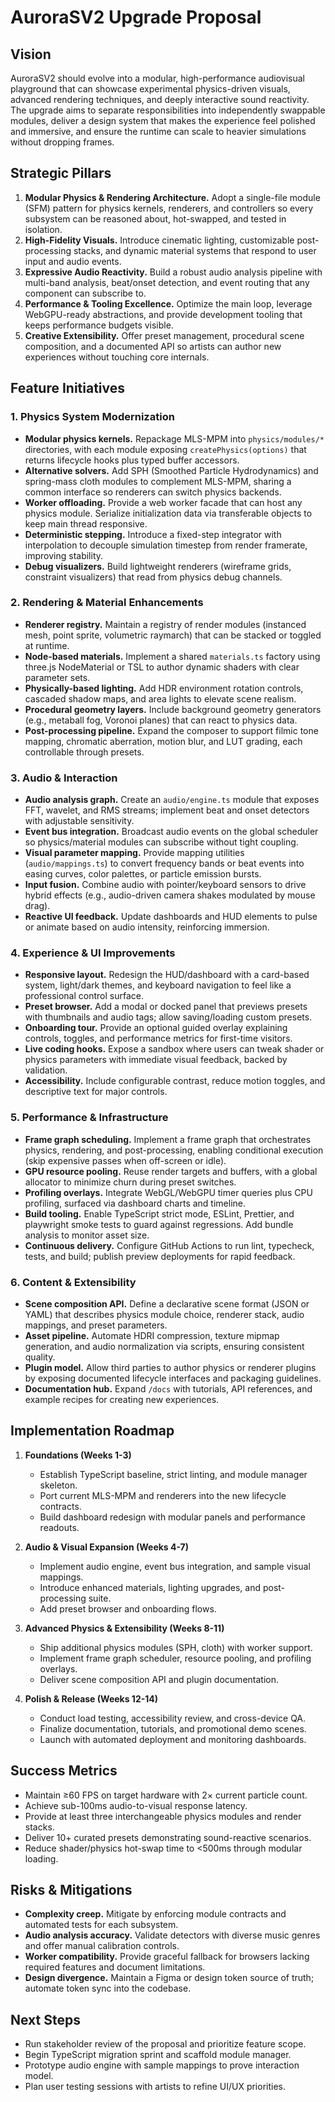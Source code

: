 # AuroraSV2 Upgrade Proposal

## Vision
AuroraSV2 should evolve into a modular, high-performance audiovisual playground that can showcase experimental physics-driven visuals, advanced rendering techniques, and deeply interactive sound reactivity. The upgrade aims to separate responsibilities into independently swappable modules, deliver a design system that makes the experience feel polished and immersive, and ensure the runtime can scale to heavier simulations without dropping frames.

## Strategic Pillars
1. **Modular Physics & Rendering Architecture.** Adopt a single-file module (SFM) pattern for physics kernels, renderers, and controllers so every subsystem can be reasoned about, hot-swapped, and tested in isolation.
2. **High-Fidelity Visuals.** Introduce cinematic lighting, customizable post-processing stacks, and dynamic material systems that respond to user input and audio events.
3. **Expressive Audio Reactivity.** Build a robust audio analysis pipeline with multi-band analysis, beat/onset detection, and event routing that any component can subscribe to.
4. **Performance & Tooling Excellence.** Optimize the main loop, leverage WebGPU-ready abstractions, and provide development tooling that keeps performance budgets visible.
5. **Creative Extensibility.** Offer preset management, procedural scene composition, and a documented API so artists can author new experiences without touching core internals.

## Feature Initiatives

### 1. Physics System Modernization
- **Modular physics kernels.** Repackage MLS-MPM into `physics/modules/*` directories, with each module exposing `createPhysics(options)` that returns lifecycle hooks plus typed buffer accessors.
- **Alternative solvers.** Add SPH (Smoothed Particle Hydrodynamics) and spring-mass cloth modules to complement MLS-MPM, sharing a common interface so renderers can switch physics backends.
- **Worker offloading.** Provide a web worker facade that can host any physics module. Serialize initialization data via transferable objects to keep main thread responsive.
- **Deterministic stepping.** Introduce a fixed-step integrator with interpolation to decouple simulation timestep from render framerate, improving stability.
- **Debug visualizers.** Build lightweight renderers (wireframe grids, constraint visualizers) that read from physics debug channels.

### 2. Rendering & Material Enhancements
- **Renderer registry.** Maintain a registry of render modules (instanced mesh, point sprite, volumetric raymarch) that can be stacked or toggled at runtime.
- **Node-based materials.** Implement a shared `materials.ts` factory using three.js NodeMaterial or TSL to author dynamic shaders with clear parameter sets.
- **Physically-based lighting.** Add HDR environment rotation controls, cascaded shadow maps, and area lights to elevate scene realism.
- **Procedural geometry layers.** Include background geometry generators (e.g., metaball fog, Voronoi planes) that can react to physics data.
- **Post-processing pipeline.** Expand the composer to support filmic tone mapping, chromatic aberration, motion blur, and LUT grading, each controllable through presets.

### 3. Audio & Interaction
- **Audio analysis graph.** Create an `audio/engine.ts` module that exposes FFT, wavelet, and RMS streams; implement beat and onset detectors with adjustable sensitivity.
- **Event bus integration.** Broadcast audio events on the global scheduler so physics/material modules can subscribe without tight coupling.
- **Visual parameter mapping.** Provide mapping utilities (`audio/mappings.ts`) to convert frequency bands or beat events into easing curves, color palettes, or particle emission bursts.
- **Input fusion.** Combine audio with pointer/keyboard sensors to drive hybrid effects (e.g., audio-driven camera shakes modulated by mouse drag).
- **Reactive UI feedback.** Update dashboards and HUD elements to pulse or animate based on audio intensity, reinforcing immersion.

### 4. Experience & UI Improvements
- **Responsive layout.** Redesign the HUD/dashboard with a card-based system, light/dark themes, and keyboard navigation to feel like a professional control surface.
- **Preset browser.** Add a modal or docked panel that previews presets with thumbnails and audio tags; allow saving/loading custom presets.
- **Onboarding tour.** Provide an optional guided overlay explaining controls, toggles, and performance metrics for first-time visitors.
- **Live coding hooks.** Expose a sandbox where users can tweak shader or physics parameters with immediate visual feedback, backed by validation.
- **Accessibility.** Include configurable contrast, reduce motion toggles, and descriptive text for major controls.

### 5. Performance & Infrastructure
- **Frame graph scheduling.** Implement a frame graph that orchestrates physics, rendering, and post-processing, enabling conditional execution (skip expensive passes when off-screen or idle).
- **GPU resource pooling.** Reuse render targets and buffers, with a global allocator to minimize churn during preset switches.
- **Profiling overlays.** Integrate WebGL/WebGPU timer queries plus CPU profiling, surfaced via dashboard charts and timeline.
- **Build tooling.** Enable TypeScript strict mode, ESLint, Prettier, and playwright smoke tests to guard against regressions. Add bundle analysis to monitor asset size.
- **Continuous delivery.** Configure GitHub Actions to run lint, typecheck, tests, and build; publish preview deployments for rapid feedback.

### 6. Content & Extensibility
- **Scene composition API.** Define a declarative scene format (JSON or YAML) that describes physics module choice, renderer stack, audio mappings, and preset parameters.
- **Asset pipeline.** Automate HDRI compression, texture mipmap generation, and audio normalization via scripts, ensuring consistent quality.
- **Plugin model.** Allow third parties to author physics or renderer plugins by exposing documented lifecycle interfaces and packaging guidelines.
- **Documentation hub.** Expand `/docs` with tutorials, API references, and example recipes for creating new experiences.

## Implementation Roadmap
1. **Foundations (Weeks 1-3)**
   - Establish TypeScript baseline, strict linting, and module manager skeleton.
   - Port current MLS-MPM and renderers into the new lifecycle contracts.
   - Build dashboard redesign with modular panels and performance readouts.

2. **Audio & Visual Expansion (Weeks 4-7)**
   - Implement audio engine, event bus integration, and sample visual mappings.
   - Introduce enhanced materials, lighting upgrades, and post-processing suite.
   - Add preset browser and onboarding flows.

3. **Advanced Physics & Extensibility (Weeks 8-11)**
   - Ship additional physics modules (SPH, cloth) with worker support.
   - Implement frame graph scheduler, resource pooling, and profiling overlays.
   - Deliver scene composition API and plugin documentation.

4. **Polish & Release (Weeks 12-14)**
   - Conduct load testing, accessibility review, and cross-device QA.
   - Finalize documentation, tutorials, and promotional demo scenes.
   - Launch with automated deployment and monitoring dashboards.

## Success Metrics
- Maintain ≥60 FPS on target hardware with 2× current particle count.
- Achieve sub-100ms audio-to-visual response latency.
- Provide at least three interchangeable physics modules and render stacks.
- Deliver 10+ curated presets demonstrating sound-reactive scenarios.
- Reduce shader/physics hot-swap time to <500ms through modular loading.

## Risks & Mitigations
- **Complexity creep.** Mitigate by enforcing module contracts and automated tests for each subsystem.
- **Audio analysis accuracy.** Validate detectors with diverse music genres and offer manual calibration controls.
- **Worker compatibility.** Provide graceful fallback for browsers lacking required features and document limitations.
- **Design divergence.** Maintain a Figma or design token source of truth; automate token sync into the codebase.

## Next Steps
- Run stakeholder review of the proposal and prioritize feature scope.
- Begin TypeScript migration sprint and scaffold module manager.
- Prototype audio engine with sample mappings to prove interaction model.
- Plan user testing sessions with artists to refine UI/UX priorities.

